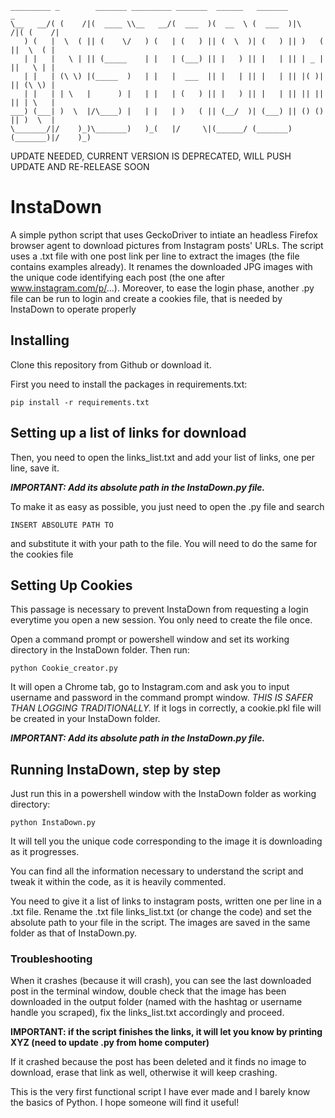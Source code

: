 ```
_________ _        _______ _________ _______  ______   _______           _       
\__   __/( (    /|(  ____ \\__   __/(  ___  )(  __  \ (  ___  )|\     /|( (    /|
   ) (   |  \  ( || (    \/   ) (   | (   ) || (  \  )| (   ) || )   ( ||  \  ( |
   | |   |   \ | || (_____    | |   | (___) || |   ) || |   | || | _ | ||   \ | |
   | |   | (\ \) |(_____  )   | |   |  ___  || |   | || |   | || |( )| || (\ \) |
   | |   | | \   |      ) |   | |   | (   ) || |   ) || |   | || || || || | \   |
___) (___| )  \  |/\____) |   | |   | )   ( || (__/  )| (___) || () () || )  \  |
\_______/|/    )_)\_______)   )_(   |/     \|(______/ (_______)(_______)|/    )_)
```
UPDATE NEEDED, CURRENT VERSION IS DEPRECATED, WILL PUSH UPDATE AND RE-RELEASE SOON


# InstaDown
A simple python script that uses GeckoDriver to intiate an headless Firefox browser agent to download pictures from Instagram posts' URLs.
The script uses a .txt file with one post link per line to extract the images (the file contains examples already).
It renames the downloaded JPG images with the unique code identifying each post (the one after www.instagram.com/p/...).
Moreover, to ease the login phase, another .py file can be run to login and create a cookies file, that is needed by InstaDown to operate properly

## Installing
Clone this repository from Github or download it.

First you need to install the packages in requirements.txt:

```pip install -r requirements.txt```

## Setting up a list of links for download

Then, you need to open the links_list.txt and add your list of links, one per line, save it. 

***IMPORTANT: Add its absolute path in the InstaDown.py file.***

To make it as easy as possible, you just need to open the .py file and search

```INSERT ABSOLUTE PATH TO```

and substitute it with your path to the file. You will need to do the same for the cookies file

## Setting Up Cookies
This passage is necessary to prevent InstaDown from requesting a login everytime you open a new session. You only need to create the file once.

Open a command prompt or powershell window and set its working directory in the InstaDown folder.
Then run:

```python Cookie_creator.py```

It will open a Chrome tab, go to Instagram.com and ask you to input username and password in the command prompt window. *THIS IS SAFER THAN LOGGING TRADITIONALLY.*
If it logs in correctly, a cookie.pkl file will be created in your InstaDown folder.

***IMPORTANT: Add its absolute path in the InstaDown.py file.*** 

## Running InstaDown, step by step
Just run this in a powershell window with the InstaDown folder as working directory:

```python InstaDown.py```

It will tell you the unique code corresponding to the image it is downloading as it progresses.

You can find all the information necessary to understand the script and tweak it within the code, as it is heavily commented.

You need to give it a list of links to instagram posts, written one per line in a .txt file. Rename the .txt file links_list.txt (or change the code) and set the absolute path to your file in the script.
The images are saved in the same folder as that of InstaDown.py.

### Troubleshooting
When it crashes (because it will crash), you can see the last downloaded post in the terminal window, double check that the image has been downloaded in the output folder (named with the hashtag or username handle you scraped), fix the links_list.txt accordingly and proceed.

**IMPORTANT: if the script finishes the links, it will let you know by printing XYZ (need to update .py from home computer)**

If it crashed because the post has been deleted and it finds no image to download, erase that link as well, otherwise it will keep crashing.

This is the very first functional script I have ever made and I barely know the basics of Python. I hope someone will find it useful!
